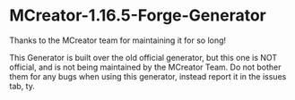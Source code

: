 # MCreator-1.16.5-Forge-Generator

Thanks to the MCreator team for maintaining it for so long! 

This Generator is built over the old official generator, but this one is NOT official, and is not being maintained by the MCreator Team. Do not bother them for any bugs when using this generator, instead report it in the issues tab, ty.
